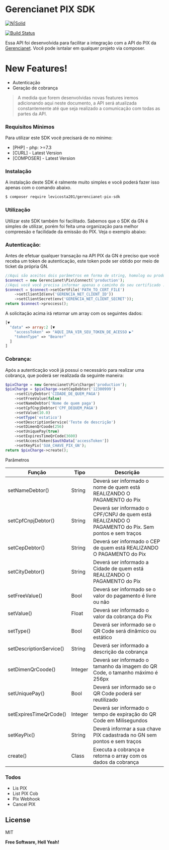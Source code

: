 # Gerencianet PIX SDK

[![N|Solid](https://cldup.com/dTxpPi9lDf.thumb.png)](https://nodesource.com/products/nsolid)

[![Build Status](https://travis-ci.org/joemccann/dillinger.svg?branch=develop)](https://travis-ci.org/joemccann/dillinger)

Essa API foi desenvolvida para facilitar a integração com a API do PIX da [Gerencianet][gerencianet-pix-link]. Você pode isntalar em qualquer projeto via composer.

# New Features!

  - Autenticação
  - Geração de cobrança

> A medida que forem desenvolvidas novas features iremos adicionando aqui neste documento, a API será atualizada constantemente até que seja realizado a comunicação com todas as partes da API.

### Requisítos Mínimos

Para utilizar este SDK você precisará de no mínimo:

* [PHP] - php: >=7.3
* [CURL] - Latest Version
* [COMPOSER] - Latest Version

### Instalação

A instalação deste SDK é ralmente muito simples e você poderá fazer isso apenas com o comando abaixo.

```sh
$ composer require levicosta201/gerencianet-pix-sdk
```

### Utilização

Utilizar este SDK também foi facilitado. Sabemos que o SDK da GN é simples de utilizar, porém foi feita uma organização para melhor compreesão e facilidade da emissão do PIX. Veja o exemplo abaixo:

### Autenticação:
Antes de efetuar qualquer transação na API PIX da GN é preciso que você receba um token de autenticação, este token pode ser obtido por meio de ticket da própria GN.

```php
//Aqui são aceitos dois parâmetros em forma de string, homolog ou production
$connect = new Gerencianet\Pix\Connect('production');
//Aqui você você precisa informar apenas o caminho do seu certificado .pem fornecido pela GN
$connect = $connect->setCertFile('PATH_TO_CERT_FILE')
    ->setClientId(env('GERENCIA_NET_CLIENT_ID'))
    ->setClientSecret(env('GERENCIA_NET_CLIENT_SECRET'));
return $connect->proccess();
```
A solicitação acima irá retornar um array com os seguintes dados:
```php
[▼
  "data" => array:2 [▼
    "accessToken" => "AQUI_IRA_VIR_SEU_TOKEN_DE_ACESSO ▶"
    "tokenType" => "Bearer"
  ]
]
```

### Cobrança:
Após a autenticação você já possui o necessário para realizar uma cobrança, que poderá ser realizada da seguinte maneira:
```php
$pixCharge = new Gerencianet\Pix\Charge('production');
$pixCharge = $pixCharge->setCepDebtor('12300999')
    ->setCityDebtor('CIDADE_DE_QUEM_PAGA')
    ->setFreeValue(false)
    ->setNameDebtor('Nome de quem paga')
    ->setCpfCnpjDebtor('CPF_DEQUEM_PAGA')
    ->setValue(10.0)
    ->setType('estatico')
    ->setDescriptionService('Teste de descrição')
    ->setDimenQrCoode(256)
    ->setUniquePay(true)
    ->setExpiresTimeQrCode(3600)
    ->setAccessToken($authData['accessToken'])
    ->setKeyPix('SUA_CHAVE_PIX_GN');
return $pixCharge->create();
```
Parâmetros

| Função | Tipo | Descrição |
| ----- | ---- | --------- |
| setNameDebtor() | String | Deverá ser informado o nome de quem está REALIZANDO O PAGAMENTO do Pix |
| setCpfCnpjDebtor() | String | Deverá ser informado o CPF/CNPJ de quem está REALIZANDO O PAGAMENTO do Pix. Sem pontos e sem traços |
| setCepDebtor() | String | Deverá ser informado o CEP de quem está REALIZANDO O PAGAMENTO do Pix |
| setCityDebtor() | String | Deverá ser informado a Cidade de quem está REALIZANDO O PAGAMENTO do Pix |
| setFreeValue() | Bool | Deverá ser informado se o valor do pagamento é livre ou não | 
| setValue() | Float | Deverá ser informado o valor da cobrança do Pix | 
| setType() | Bool | Deverá ser informado se o QR Code será dinâmico ou estático | 
| setDescriptionService() | String | Deverá ser informado a descrição da cobrança | 
| setDimenQrCoode() | Integer | Deverá ser informado o tamanho da imagem do QR Code, o tamanho máximo é 256px | 
| setUniquePay() | Bool | Deverá ser informado se o QR Code poderá ser reutilizado |
| setExpiresTimeQrCode() | Integer | Deverá ser informado o tempo de expiração do QR Code em Milisegundos |
| setKeyPix() | String | Deverá informar a sua chave PIX cadastrada no GN sem pontos e sem traços | 
| create() | Class | Executa a cobrança e retorna o array com os dados da cobrança | 

### Todos

 - Lis PIX
 - List PIX Cob
 - Pix Webhook
 - Cancel PIX

License
----

MIT

**Free Software, Hell Yeah!**

[//]: # (These are reference links used in the body of this note and get stripped out when the markdown processor does its job. There is no need to format nicely because it shouldn't be seen. Thanks SO - http://stackoverflow.com/questions/4823468/store-comments-in-markdown-syntax)

   [gerencianet-pix-link]: <https://gerencianet.com.br/pix/>
   [dill]: <https://github.com/joemccann/dillinger>
   [git-repo-url]: <https://github.com/joemccann/dillinger.git>
   [john gruber]: <http://daringfireball.net>
   [df1]: <http://daringfireball.net/projects/markdown/>
   [markdown-it]: <https://github.com/markdown-it/markdown-it>
   [Ace Editor]: <http://ace.ajax.org>
   [node.js]: <http://nodejs.org>
   [Twitter Bootstrap]: <http://twitter.github.com/bootstrap/>
   [jQuery]: <http://jquery.com>
   [@tjholowaychuk]: <http://twitter.com/tjholowaychuk>
   [express]: <http://expressjs.com>
   [AngularJS]: <http://angularjs.org>
   [Gulp]: <http://gulpjs.com>

   [PlDb]: <https://github.com/joemccann/dillinger/tree/master/plugins/dropbox/README.md>
   [PlGh]: <https://github.com/joemccann/dillinger/tree/master/plugins/github/README.md>
   [PlGd]: <https://github.com/joemccann/dillinger/tree/master/plugins/googledrive/README.md>
   [PlOd]: <https://github.com/joemccann/dillinger/tree/master/plugins/onedrive/README.md>
   [PlMe]: <https://github.com/joemccann/dillinger/tree/master/plugins/medium/README.md>
   [PlGa]: <https://github.com/RahulHP/dillinger/blob/master/plugins/googleanalytics/README.md>
